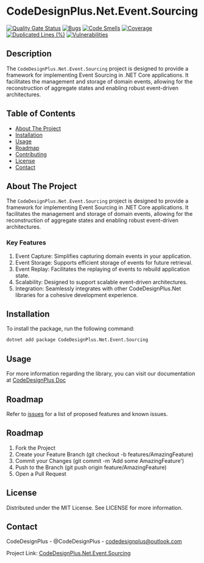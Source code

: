 # CodeDesignPlus.Net.Event.Sourcing
[![Quality Gate Status](https://sonarcloud.io/api/project_badges/measure?project=CodeDesignPlus.Net.Event.Sourcing&metric=alert_status)](https://sonarcloud.io/summary/new_code?id=CodeDesignPlus.Net.Event.Sourcing)
[![Bugs](https://sonarcloud.io/api/project_badges/measure?project=CodeDesignPlus.Net.Event.Sourcing&metric=bugs)](https://sonarcloud.io/summary/new_code?id=CodeDesignPlus.Net.Event.Sourcing)
[![Code Smells](https://sonarcloud.io/api/project_badges/measure?project=CodeDesignPlus.Net.Event.Sourcing&metric=code_smells)](https://sonarcloud.io/summary/new_code?id=CodeDesignPlus.Net.Event.Sourcing)
[![Coverage](https://sonarcloud.io/api/project_badges/measure?project=CodeDesignPlus.Net.Event.Sourcing&metric=coverage)](https://sonarcloud.io/summary/new_code?id=CodeDesignPlus.Net.Event.Sourcing)
[![Duplicated Lines (%)](https://sonarcloud.io/api/project_badges/measure?project=CodeDesignPlus.Net.Event.Sourcing&metric=duplicated_lines_density)](https://sonarcloud.io/summary/new_code?id=CodeDesignPlus.Net.Event.Sourcing)
[![Vulnerabilities](https://sonarcloud.io/api/project_badges/measure?project=CodeDesignPlus.Net.Event.Sourcing&metric=vulnerabilities)](https://sonarcloud.io/summary/new_code?id=CodeDesignPlus.Net.Event.Sourcing)


## Description
The `CodeDesignPlus.Net.Event.Sourcing` project is designed to provide a framework for implementing Event Sourcing in .NET Core applications. It facilitates the management and storage of domain events, allowing for the reconstruction of aggregate states and enabling robust event-driven architectures.

## Table of Contents
- [About The Project](#about-the-project)
- [Installation](#installation)
- [Usage](#usage)
- [Roadmap](#roadmap)
- [Contributing](#contributing)
- [License](#license)
- [Contact](#contact)

## About The Project
The `CodeDesignPlus.Net.Event.Sourcing` project is designed to provide a framework for implementing Event Sourcing in .NET Core applications. It facilitates the management and storage of domain events, allowing for the reconstruction of aggregate states and enabling robust event-driven architectures.

### Key Features
1. Event Capture: Simplifies capturing domain events in your application.
2. Event Storage: Supports efficient storage of events for future retrieval.
3. Event Replay: Facilitates the replaying of events to rebuild application state.
4. Scalability: Designed to support scalable event-driven architectures.
5. Integration: Seamlessly integrates with other CodeDesignPlus.Net libraries for a cohesive development experience.

## Installation
To install the package, run the following command:
```bash
dotnet add package CodeDesignPlus.Net.Event.Sourcing
```

## Usage
For more information regarding the library, you can visit our documentation at [CodeDesignPlus Doc](https://doc.codedesignplus.com)

## Roadmap
Refer to [issues](https://github.com/codedesignplus/CodeDesignPlus.Net.Sdk/issues) for a list of proposed features and known issues.

## Roadmap
1. Fork the Project
2. Create your Feature Branch (git checkout -b features/AmazingFeature)
3. Commit your Changes (git commit -m 'Add some AmazingFeature')
4. Push to the Branch (git push origin feature/AmazingFeature)
5. Open a Pull Request

## License
Distributed under the MIT License. See LICENSE for more information.

## Contact
CodeDesignPlus - @CodeDesignPlus - codedesignplus@outlook.com

Project Link: [CodeDesignPlus.Net.Event.Sourcing](https://github.com/codedesignplus/CodeDesignPlus.Net.Sdk/tree/main/packages/CodeDesignPlus.Net.Event.Sourcing)
